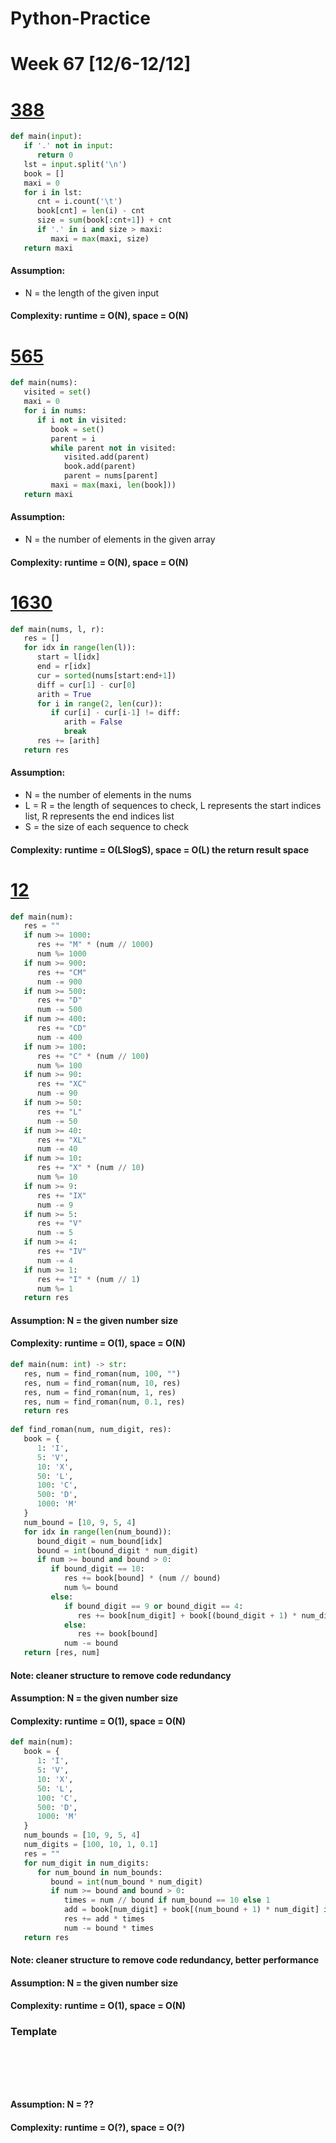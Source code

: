 # Python-Practice

# Week 67 [12/6-12/12]

# [388](https://leetcode.com/problems/longest-absolute-file-path/)
```python
def main(input):
   if '.' not in input:
      return 0
   lst = input.split('\n')
   book = []
   maxi = 0
   for i in lst:
      cnt = i.count('\t')
      book[cnt] = len(i) - cnt
      size = sum(book[:cnt+1]) + cnt
      if '.' in i and size > maxi:
         maxi = max(maxi, size)
   return maxi
```
#### Assumption:
- N = the length of the given input
#### Complexity: runtime = O(N), space = O(N)

# [565](https://leetcode.com/problems/array-nesting/)
```python
def main(nums):
   visited = set()
   maxi = 0
   for i in nums:
      if i not in visited:
         book = set()
         parent = i
         while parent not in visited:
            visited.add(parent)
            book.add(parent)
            parent = nums[parent]
         maxi = max(maxi, len(book]))
   return maxi
```
#### Assumption:
- N = the number of elements in the given array
#### Complexity: runtime = O(N), space = O(N)

# [1630](https://leetcode.com/problems/arithmetic-subarrays/)
```python
def main(nums, l, r):
   res = []
   for idx in range(len(l)):
      start = l[idx]
      end = r[idx]
      cur = sorted(nums[start:end+1])
      diff = cur[1] - cur[0]
      arith = True
      for i in range(2, len(cur)):
         if cur[i] - cur[i-1] != diff:
            arith = False
            break
      res += [arith]      
   return res
```
#### Assumption:
- N = the number of elements in the nums
- L = R = the length of sequences to check, L represents the start indices list, R represents the end indices list
- S = the size of each sequence to check
#### Complexity: runtime = O(LSlogS), space = O(L) the return result space

# [12](https://leetcode.com/problems/integer-to-roman/)
```python
def main(num):
   res = ""
   if num >= 1000:
      res += "M" * (num // 1000)
      num %= 1000
   if num >= 900:
      res += "CM"
      num -= 900
   if num >= 500:
      res += "D"
      num -= 500
   if num >= 400:
      res += "CD"
      num -= 400
   if num >= 100:
      res += "C" * (num // 100)
      num %= 100
   if num >= 90:
      res += "XC"
      num -= 90
   if num >= 50:
      res += "L"
      num -= 50
   if num >= 40:
      res += "XL"
      num -= 40
   if num >= 10:
      res += "X" * (num // 10)
      num %= 10
   if num >= 9:
      res += "IX"
      num -= 9
   if num >= 5:
      res += "V"
      num -= 5
   if num >= 4:
      res += "IV"
      num -= 4
   if num >= 1:
      res += "I" * (num // 1)
      num %= 1
   return res
```
#### Assumption: N = the given number size
#### Complexity: runtime = O(1), space = O(N)
```python
def main(num: int) -> str:
   res, num = find_roman(num, 100, "")
   res, num = find_roman(num, 10, res)
   res, num = find_roman(num, 1, res)
   res, num = find_roman(num, 0.1, res)
   return res
  
def find_roman(num, num_digit, res):
   book = {
      1: 'I',
      5: 'V',
      10: 'X',
      50: 'L',
      100: 'C',
      500: 'D',
      1000: 'M'
   }
   num_bound = [10, 9, 5, 4]
   for idx in range(len(num_bound)):
      bound_digit = num_bound[idx]
      bound = int(bound_digit * num_digit)
      if num >= bound and bound > 0:
         if bound_digit == 10:
            res += book[bound] * (num // bound)
            num %= bound
         else:
            if bound_digit == 9 or bound_digit == 4:
               res += book[num_digit] + book[(bound_digit + 1) * num_digit]
            else:
               res += book[bound]
            num -= bound
   return [res, num]
```
#### Note: cleaner structure to remove code redundancy
#### Assumption: N = the given number size
#### Complexity: runtime = O(1), space = O(N)
```python
def main(num):
   book = {
      1: 'I',
      5: 'V',
      10: 'X',
      50: 'L',
      100: 'C',
      500: 'D',
      1000: 'M'
   }
   num_bounds = [10, 9, 5, 4]
   num_digits = [100, 10, 1, 0.1]
   res = ""
   for num_digit in num_digits:
      for num_bound in num_bounds:
         bound = int(num_bound * num_digit)
         if num >= bound and bound > 0:
            times = num // bound if num_bound == 10 else 1
            add = book[num_digit] + book[(num_bound + 1) * num_digit] if num_bound in (4, 9) else book[bound]
            res += add * times
            num -= bound * times
   return res
```
#### Note: cleaner structure to remove code redundancy, better performance
#### Assumption: N = the given number size
#### Complexity: runtime = O(1), space = O(N)

### Template
# []()
```sql
```

# []()
```python
```
#### Assumption: N = ??
#### Complexity: runtime = O(?), space = O(?)
